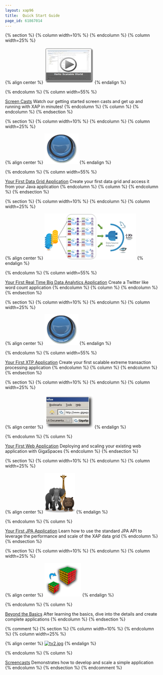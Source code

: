 ```yaml
---
layout: xap96
title:  Quick Start Guide
page_id: 61867014
---
```


{% section %}
{% column width=10% %}
{% endcolumn %}
{% column width=25% %}

{% align center %}
[![screencasts-single.jpg](/attachment_files/screencasts-single.jpg)](/xap96/screen-casts.html)
{% endalign %}

{% endcolumn %}
{% column width=55% %}

[Screen Casts](/xap96/screen-casts.html)
Watch our getting started screen casts and get up and running with XAP in minutes!
{% endcolumn %}
{% column %}
{% endcolumn %}
{% endsection %}

{% section %}
{% column width=10% %}
{% endcolumn %}
{% column width=25% %}

{% align center %}
[![button2.jpg](/attachment_files/button2.jpg)](/xap96/your-first-data-grid-application.html)
{% endalign %}

{% endcolumn %}
{% column width=55% %}

[Your First Data Grid Application](/xap96/your-first-data-grid-application.html)
Create your first data grid and access it from your Java application
{% endcolumn %}
{% column %}
{% endcolumn %}
{% endsection %}

{% section %}
{% column width=10% %}
{% endcolumn %}
{% column width=25% %}

{% align center %}
[![rt_arch.png](/attachment_files/rt_arch.png)](/xap96/your-first-real-time-big-data-analytics-application.html)
{% endalign %}

{% endcolumn %}
{% column width=55% %}

[Your First Real Time Big Data Analytics Application](/xap96/your-first-real-time-big-data-analytics-application.html)
Create a Twitter like word count application
{% endcolumn %}
{% column %}
{% endcolumn %}
{% endsection %}

{% section %}
{% column width=10% %}
{% endcolumn %}
{% column width=25% %}

{% align center %}
[![button2.jpg](/attachment_files/button2.jpg)](/xap96/your-first-xtp-application.html)
{% endalign %}

{% endcolumn %}
{% column width=55% %}

[Your First XTP Application](/xap96/your-first-xtp-application.html)
Create your first scalable extreme transaction processing application
{% endcolumn %}
{% column %}
{% endcolumn %}
{% endsection %}

{% section %}
{% column width=10% %}
{% endcolumn %}
{% column width=25% %}

{% align center %}
[![web-icon.jpg](/attachment_files/web-icon.jpg)](/xap96/your-first-web-application.html)
{% endalign %}

{% endcolumn %}
{% column %}

[Your First Web Application](/xap96/your-first-web-application.html)
Deploying and scaling your existing web application with GigaSpaces
{% endcolumn %}
{% endsection %}

{% section %}
{% column width=10% %}
{% endcolumn %}
{% column width=25% %}

{% align center %}
[![Your First JPA Application](/attachment_files/animals.png)](/xap96/your-first-jpa-application.html)
{% endalign %}

{% endcolumn %}
{% column %}

[Your First JPA Application](/xap96/your-first-jpa-application.html)
Learn how to use the standard JPA API to leverage the performance and scale of the XAP data grid
{% endcolumn %}
{% endsection %}

{% section %}
{% column width=10% %}
{% endcolumn %}
{% column width=25% %}

{% align center %}
[![scale2.jpg](/attachment_files/scale2.jpg)](/xap96/beyond-the-basics.html)
{% endalign %}

{% endcolumn %}
{% column %}

[Beyond the Basics](/xap96/beyond-the-basics.html)
After learning the basics, dive into the details and create complete applications
{% endcolumn %}
{% endsection %}

{% comment %}
{% section %}
{% column width=10% %}
{% endcolumn %}
{% column width=25% %}

{% align center %}
[![tv2.jpg](/attachment_files/tv2.jpg)](/xap96/screen-casts.html)
{% endalign %}

{% endcolumn %}
{% column %}

[Screencasts](/xap96/screen-casts.html)
Demonstrates how to develop and scale a simple application
{% endcolumn %}
{% endsection %}
{% endcomment %}
